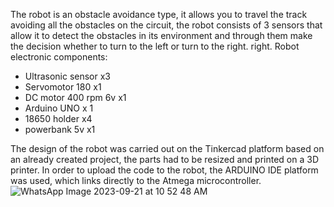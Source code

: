 The robot is an obstacle avoidance type, it allows you to travel the track avoiding all the obstacles on the circuit, the robot consists of 3 sensors that allow it to detect the obstacles in its environment and through them make the decision whether to turn to the left or turn to the right. right.
Robot electronic components:
- Ultrasonic sensor x3
- Servomotor 180 x1
- DC motor 400 rpm 6v x1
- Arduino UNO x 1
- 18650 holder x4
- powerbank 5v x1

The design of the robot was carried out on the Tinkercad platform based on an already created project, the parts had to be resized and printed on a 3D printer.
In order to upload the code to the robot, the ARDUINO IDE platform was used, which links directly to the Atmega microcontroller.
![WhatsApp Image 2023-09-21 at 10 52 48 AM](https://github.com/FSebaT/TutureEngineers_The_Odyssey/assets/79061433/1cc70ca3-c05f-4bce-b35d-c5a1a58b3a3f)
